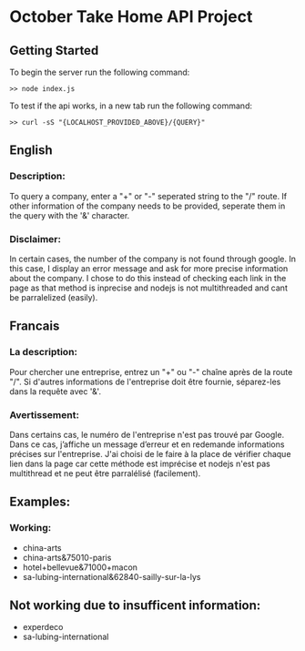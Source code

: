 # October Take Home API Project

## Getting Started
To begin the server run the following command:
```
>> node index.js 
```

To test if the api works, in a new tab run the following command:
```
>> curl -sS "{LOCALHOST_PROVIDED_ABOVE}/{QUERY}"
```

## English  
### Description:  
To query a company, enter a "+" or "-" seperated string to the "/" route. If other information of the company needs to be provided, seperate them in the query with the '&' character. 

### Disclaimer:  
In certain cases, the number of the company is not found through google. In this case, I display an error message and ask for more precise information about the company. I chose to do this instead of checking each link in the page as that method is inprecise and nodejs is not multithreaded and cant be parralelized (easily).

## Francais  
### La description:  
Pour chercher une entreprise, entrez un "+" ou "-" chaîne après de la route "/". Si d'autres informations de l'entreprise doit être fournie, séparez-les dans la requête avec '&'.

### Avertissement:  
Dans certains cas, le numéro de l'entreprise n'est pas trouvé par Google. Dans ce cas, j’affiche un message d’erreur et en redemande informations précises sur l'entreprise. J'ai choisi de le faire à la place de vérifier chaque lien dans la page car cette méthode est imprécise et nodejs n'est pas multithread et ne peut être parralélisé (facilement).

## Examples:
### Working:
* china-arts  
* china-arts&75010-paris  
* hotel+bellevue&71000+macon  
* sa-lubing-international&62840-sailly-sur-la-lys  

## Not working due to insufficent information:
* experdeco  
* sa-lubing-international  